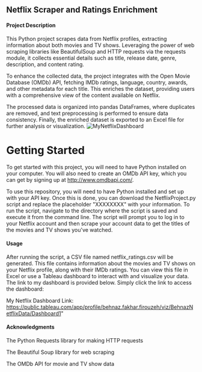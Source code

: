 ## Netflix Scraper and Ratings Enrichment

#### Project Description

This Python project scrapes data from Netflix profiles, extracting information about both movies and TV shows. Leveraging the power of web scraping libraries like BeautifulSoup and HTTP requests via the requests module, it collects essential details such as title, release date, genre, description, and content rating.

To enhance the collected data, the project integrates with the Open Movie Database (OMDb) API, fetching IMDb ratings, language, country, awards, and other metadata for each title. This enriches the dataset, providing users with a comprehensive view of the content available on Netflix.

The processed data is organized into pandas DataFrames, where duplicates are removed, and text preprocessing is performed to ensure data consistency. Finally, the enriched dataset is exported to an Excel file for further analysis or visualization.
![MyNetflixDashboard](https://user-images.githubusercontent.com/59096353/219475079-996fd09b-8e13-4680-ae93-69ca6e31ab44.png)

# Getting Started
To get started with this project, you will need to have Python installed on your computer. You will also need to create an OMDb API key, which you can get by signing up at http://www.omdbapi.com/.

To use this repository, you will need to have Python installed and set up with your API key. Once this is done, you can download the NetflixProject.py script and replace the placeholder "XXXXXXXX" with your information. To run the script, navigate to the directory where the script is saved and execute it from the command line. The script will prompt you to log in to your Netflix account and then scrape your account data to get the titles of the movies and TV shows you've watched.

#### Usage
After running the script, a CSV file named netflix_ratings.csv will be generated. This file contains information about the movies and TV shows on your Netflix profile, along with their IMDb ratings. You can view this file in Excel or use a Tableau dashboard to interact with and visualize your data. The link to my dashboard is provided below. Simply click the link to access the dashboard:

My Netflix Dashboard Link: https://public.tableau.com/app/profile/behnaz.fakhar.firouzeh/viz/BehnazNetflixData/Dashboard1"

#### Acknowledgments
The Python Requests library for making HTTP requests

The Beautiful Soup library for web scraping

The OMDb API for movie and TV show data

